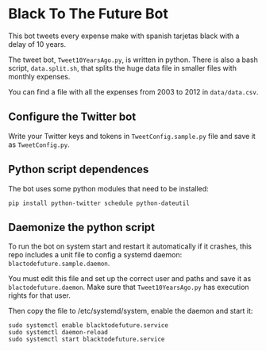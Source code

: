 Black To The Future Bot
===

This bot tweets every expense make with spanish tarjetas black with a delay of 10 years.

The tweet bot, `Tweet10YearsAgo.py`, is written in python. There is also a bash script, `data.split.sh`, that splits the huge data file in smaller files with monthly expenses.

You can find a file with all the expenses from 2003 to 2012 in `data/data.csv`.

## Configure the Twitter bot
Write your Twitter keys and tokens in `TweetConfig.sample.py` file and save it as `TweetConfig.py`.

## Python script dependences
The bot uses some python modules that need to be installed:
```
pip install python-twitter schedule python-dateutil
```

## Daemonize the python script
To run the bot on system start and restart it automatically if it crashes, this repo includes a unit file to config a systemd daemon: `blactodefuture.sample.daemon`.

You must edit this file and set up the correct user and paths and save it as `blactodefuture.daemon`. Make sure that `Tweet10YearsAgo.py` has execution rights for that user.

Then copy the file to /etc/systemd/system, enable the daemon and start it:
```
sudo systemctl enable blacktodefuture.service
sudo systemctl daemon-reload
sudo systemctl start blacktodefuture.service
```
